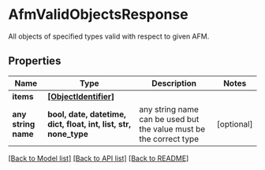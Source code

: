 # AfmValidObjectsResponse

All objects of specified types valid with respect to given AFM.

## Properties
Name | Type | Description | Notes
------------ | ------------- | ------------- | -------------
**items** | [**[ObjectIdentifier]**](ObjectIdentifier.md) |  | 
**any string name** | **bool, date, datetime, dict, float, int, list, str, none_type** | any string name can be used but the value must be the correct type | [optional]

[[Back to Model list]](../README.md#documentation-for-models) [[Back to API list]](../README.md#documentation-for-api-endpoints) [[Back to README]](../README.md)


